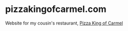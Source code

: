 # pizzakingofcarmel.com

Website for my cousin's restaurant, [Pizza King of Carmel](http://pizzakingofcarmel.com)